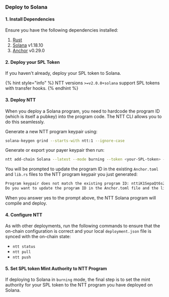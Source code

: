 ### Deploy to Solana 

#### 1. Install Dependencies

Ensure you have the following dependencies installed:
1. [Rust](https://www.rust-lang.org/tools/install) 
2. [Solana](https://docs.solanalabs.com/cli/install) v1.18.10
3. [Anchor](https://www.anchor-lang.com/docs/installation) v0.29.0

#### 2. Deploy your SPL Token

If you haven't already, deploy your SPL token to Solana.

{% hint style="info" %}
NTT versions `>=v2.0.0+solana` support SPL tokens with transfer hooks.
{% endhint %}

#### 3. Deploy NTT

When you deploy a Solana program, you need to hardcode the program ID (which is itself a pubkey) into the program code. The NTT CLI allows you to do this seamlessly.

Generate a new NTT program keypair using:
```bash
solana-keygen grind --starts-with ntt:1 --ignore-case
```

Generate or export your payer keypair then run:
```bash
ntt add-chain Solana --latest --mode burning --token <your-SPL-token> --payer <your-keypair.json> --program-key <your-ntt-program-keypair.json>
```

You will be prompted to update the program ID in the existing `Anchor.toml` and `lib.rs` files to the NTT program keypair you just generated:

```bash
Program keypair does not match the existing program ID: nttiK1SepaQt6sZ4WGW5whvc9tEnGXGxuKeptcQPCcS
Do you want to update the program ID in the Anchor.toml file and the lib.rs file to <your-ntt-program-keypair>? [y/n]
```

When you answer yes to the prompt above, the NTT Solana program will compile and deploy.

#### 4. Configure NTT

As with other deployments, run the following commands to ensure that the on-chain configuration is correct and your local `deployment.json` file is synced with the on-chain state:
- `ntt status`
- `ntt pull`
- `ntt push`

#### 5. Set SPL token Mint Authority to NTT Program

If deploying to Solana in `burning` mode, the final step is to set the mint authority for your SPL token to the NTT program you have deployed on Solana.
